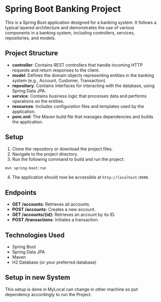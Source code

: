 
# Spring Boot Banking Project

This is a Spring Boot application designed for a banking system. It follows a typical layered architecture and demonstrates the use of various components in a banking system, including controllers, services, repositories, and models.

## Project Structure

- **controller**: Contains REST controllers that handle incoming HTTP requests and return responses to the client.
- **model**: Defines the domain objects representing entities in the banking system (e.g., Account, Customer, Transaction).
- **repository**: Contains interfaces for interacting with the database, using Spring Data JPA.
- **service**: Contains business logic that processes data and performs operations on the entities.
- **resources**: Includes configuration files and templates used by the application.
- **pom.xml**: The Maven build file that manages dependencies and builds the application.

## Setup

1. Clone the repository or download the project files.
2. Navigate to the project directory.
3. Run the following command to build and run the project:

```bash
mvn spring-boot:run
```

4. The application should now be accessible at `http://localhost:8080`.

## Endpoints

- **GET /accounts**: Retrieves all accounts.
- **POST /accounts**: Creates a new account.
- **GET /accounts/{id}**: Retrieves an account by its ID.
- **POST /transactions**: Initiates a transaction.

## Technologies Used

- Spring Boot
- Spring Data JPA
- Maven
- H2 Database (or your preferred database)

## Setup in new System
This setup is done in MyLocal can change in other machine so put dependency accordingly to run the Project.

